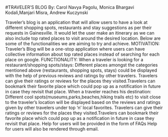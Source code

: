 #TRAVELER’S BLOG
By: Carol Navya Pagolu, Monica Bhargavi Kodali,Manjari Misra, Andrew Kuczynski

Traveler’s blog is an application that will allow users to have a look at different shopping spots, restaurants and stay suggestions as per their requests in Gainesville. It would let the user make an itinerary as we can also include top rated places to visit around the desired location. Below are some of the functionalities we are aiming to try and achieve. 
MOTIVATION:
Traveler’s Blog will be a one-stop application where users can have collective information about top rated places instead of searching for each place on google.
FUNCTIONALITY:
When a traveler is looking for a restaurant/shopping spots/stays:
Different places amongst the categories mentioned above (restaurants, shopping spots, stays) could be displayed with the help of previous reviews and ratings by       other travelers. 
Travelers can give their ratings or reviews for the places they visited.Travelers can bookmark their favorite place which could pop up as a notification in future in case they revisit that place.
When a traveler reaches his destination:
Different cool spots(museums,parks,beaches,hiking trails etc) to visit close to the traveler’s location will be displayed based on the reviews and ratings given by other travelers under top ‘n’ local favorites.
Travelers can give their ratings or reviews for the places they visited.Travelers can bookmark their favorite place which could pop up as a notification in future in case they revisit that place.
Help for users will be provided in the form of FAQs 
Help for users will also be rendered through email.

